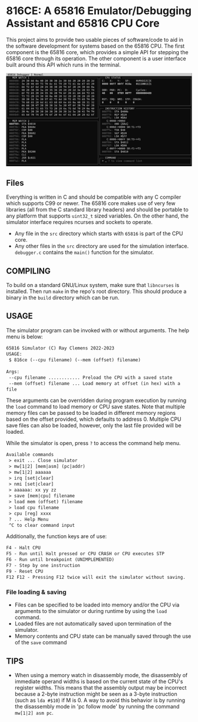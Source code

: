 # 816CE: A 65816 Emulator/Debugging Assistant and 65816 CPU Core

This project aims to provide two usable pieces of software/code to aid in the software development for systems based on the 65816 CPU. The first component is the 65816 core, which provides a simple API for stepping the 65816 core through its operation. The other component is a user interface built around this API which runs in the terminal.

![Screenshot of debugger in operation](./debugger.png)

## Files

Everything is written in C and should be compatible with any C compiler which supports C99 or newer. The 65816 core makes use of very few libraries (all from the C standard library headers) and should be portable to any platform that supports `uint32_t` sized variables. On the other hand, the simulator interface requires ncurses and sockets to operate.

* Any file in the `src` directory which starts with `65816` is part of the CPU core.
* Any other files in the `src` directory are used for the simulation interface. `debugger.c` contains the `main()` function for the simulator.

## COMPILING

To build on a standard GNU/Linux system, make sure that `libncurses` is installed. Then run `make` in the repo's root directory. This should produce a binary in the `build` directory which can be run.

## USAGE

The simulator program can be invoked with or without arguments. The help menu is below:

```
65816 Simulator (C) Ray Clemens 2022-2023
USAGE:
 $ 816ce (--cpu filename) (--mem (offset) filename)

Args:
 --cpu filename ............ Preload the CPU with a saved state
 --mem (offset) filename ... Load memory at offset (in hex) with a file
```

These arguments can be overridden during program execution by running the `load` command to load memory or CPU save states. Note that multiple memory files can be passed to be loaded in different memory regions based on the offset provided, which defaults to address 0. Multiple CPU save files can also be loaded, however, only the last file provided will be loaded.

While the simulator is open, press `?` to access the command help menu.

```
Available commands
 > exit ... Close simulator
 > mw[1|2] [mem|asm] (pc|addr)
 > mw[1|2] aaaaaa
 > irq [set|clear]
 > nmi [set|clear]
 > aaaaaa: xx yy zz
 > save [mem|cpu] filename
 > load mem (offset) filename
 > load cpu filename
 > cpu [reg] xxxx
 ? ... Help Menu
 ^C to clear command input
```

Additionally, the function keys are of use:

```
F4 - Halt CPU
F5 - Run until Halt pressed or CPU CRASH or CPU executes STP
F6 - Run until breakpoint (UNIMPLEMENTED)
F7 - Step by one instruction
F9 - Reset CPU
F12 F12 - Pressing F12 twice will exit the simulator without saving.
```

### File loading & saving

* Files can be specified to be loaded into memory and/or the CPU via arguments to the simulator or during runtime by using the `load` command.
* Loaded files are not automatically saved upon termination of the simulator.
* Memory contents and CPU state can be manually saved through the use of the `save` command

## TIPS

* When using a memory watch in disassembly mode, the disassembly of immediate operand widths is based on the current state of the CPU's register widths. This means that the assembly output may be incorrect because a 2-byte instruction might be seen as a 3-byte instruction (such as `lda #$10`) if M is 0. A way to avoid this behavior is by running the disassembly mode in 'pc follow mode' by running the command `mw[1|2] asm pc`.

